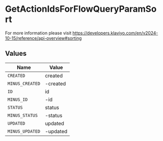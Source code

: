 # GetActionIdsForFlowQueryParamSort

For more information please visit https://developers.klaviyo.com/en/v2024-10-15/reference/api-overview#sorting


## Values

| Name            | Value           |
| --------------- | --------------- |
| `CREATED`       | created         |
| `MINUS_CREATED` | -created        |
| `ID`            | id              |
| `MINUS_ID`      | -id             |
| `STATUS`        | status          |
| `MINUS_STATUS`  | -status         |
| `UPDATED`       | updated         |
| `MINUS_UPDATED` | -updated        |